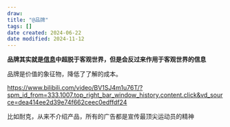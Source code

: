 ```yaml
---
draw:
title: "@品牌"
tags: []
date created: 2024-06-22
date modified: 2024-11-12
---
```

**品牌其实就是[信息](信息.md)中超脱于客观世界，但是会反过来作用于客观世界的信息**

品牌是价值的象征物，降低了了解的成本。

<!-- more -->

https://www.bilibili.com/video/BV1SJ4m1u76T/?spm_id_from=333.1007.top_right_bar_window_history.content.click&vd_source=dea414ee2d39e74f662ceec0edffdf24

比如耐克，从来不介绍产品，所有的广告都是宣传最顶尖运动员的精神
